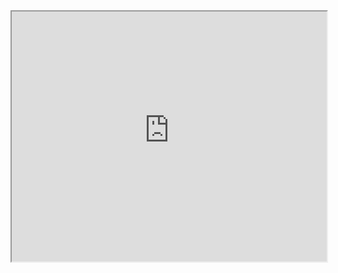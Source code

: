 <iframe src="http://chat-engine-examples.surge.sh/angular/simple/index.html" width="100%" height="400px"></iframe>

<script src="http://gist-it.appspot.com/github/pubnub/chat-engine-examples/blob/master/angular/simple/app.js?footer=0"></script>
<script src="http://gist-it.appspot.com/github/pubnub/chat-engine-examples/blob/master/angular/simple/plugin.js?footer=0"></script>
<script src="http://gist-it.appspot.com/github/pubnub/chat-engine-examples/blob/master/angular/simple/index.html?footer=0"></script>
